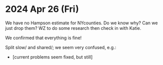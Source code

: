 
2024 Apr 26 (Fri)
=================

We have no Hampson estimate for NYcounties. Do we know why? Can we just drop them? WZ to do some research then check in with Katie.

We confirmed that everything is fine!

Split slow/ and shared/; we seem very confused, e.g.:
* [current problems seem fixed, but still]
